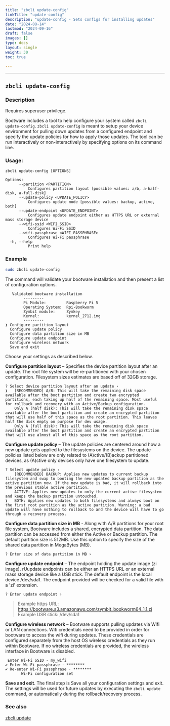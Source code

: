 ```yaml
---
title: "zbcli update-config"
linkTitle: "update-config"
description: "update-config - Sets configs for installing updates"
date: "2024-08-14"
lastmod: "2024-09-16"
draft: false
images: []
type: docs
layout: single
weight: 30
toc: true

---
```


-----

## `zbcli update-config`

### Description

Requires superuser privilege.

Bootware includes a tool to help configure your system called `zbcli update-config`. `zbcli update-config` is meant to setup your device environment for pulling down updates from a configured endpoint and specify the update policies for how to apply those updates. The tool can be run interactively or non-interactively by specifying options on its command line.

### Usage:
```
zbcli update-config [OPTIONS]

Options:
      --partition <PARTITION>
          Configures partition layout [possible values: a/b, a-half-disk, a-full-disk]
      --update-policy <UPDATE_POLICY>
          Configures update mode [possible values: backup, active, both]
      --update-endpoint <UPDATE_ENDPOINT>
          Configures update endpoint either as HTTPS URL or external mass storage device
      --wifi-ssid <WIFI_SSID>
          Configures Wi-Fi SSID
      --wifi-passphrase <WIFI_PASSPHRASE>
          Configures Wi-Fi passphrase
  -h, --help
          Print help
```

### Example 

```bash
sudo zbcli update-config
```

The command will validate your bootware installation and then present a list of configuration options.

```
   Validated bootware installation
        ---------
        Pi Module:         Raspberry Pi 5
        Operating System:  Rpi-Bookworm
        Zymbit module:     Zymkey
        Kernel:            kernel_2712.img
        ---------
❯ Configure partition layout
  Configure update policy
  Configure data partition size in MB
  Configure update endpoint
  Configure wireless network
  Save and exit
```

Choose your settings as described below.

**Configure partition layout** – Specifies the device partition layout after an update. The root file system will be re-partitioned with your chosen configuration. Filesystem sizes estimates are based off of 32GB storage.

```
? Select device partition layout after an update ›
❯   [RECOMMENDED] A/B: This will take the remaining disk space available after the boot partition and create two encrypted partitions, each taking up half of the remaining space. Most useful for rollback and recovery with an Active/Backup configuration.
    Only A (half disk): This will take the remaining disk space available after the boot partition and create an encrypted partition that will use half of this space as the root partition. This leaves half the disk empty on purpose for dev usage.
    Only A (full disk): This will take the remaining disk space available after the boot partition and create an encrypted partition that will use almost all of this space as the root partition.
```

**Configure update policy** – The update policies are centered around how a new update gets applied to the filesystems on the device. The update policies listed below are only related to (A)ctive/(B)ackup partitioned devices, as (A)ctive only devices only have one filesystem to update.

```
? Select update policy ›
    [RECOMMENDED] BACKUP: Applies new updates to current backup filesystem and swap to booting the new updated backup partition as the active partition now. If the new update is bad, it will rollback into the previous stable active partition.
    ACTIVE: Applies new updates to only the current active filesystem and keeps the backup partition untouched.
❯   BOTH: Applies new updates to both filesystems and always boot on the first root partition as the active partition. Warning: a bad update will have nothing to rollback to and the device will have to go through a recovery process.
```

**Configure data partition size in MB** - Along with A/B partitions for your root file system, Bootware includes a shared, encrypted data partition. The data partition can be accessed from either the Active or Backup partition. The default partition size is 512MB. Use this option to specify the size of the shared data partition in MegaBytes (MB).

```
? Enter size of data partition in MB ›
```

**Configure update endpoint** – The endpoint holding the update image (zi image). rUupdate endpoints can be either an HTTPS URL or an external mass storage device like a USB stick. The default endpoint is the local device /dev/sda1. The endpoint provided will be checked for a valid file with a 'zi' extension.

```
? Enter update endpoint ›
```

> Example https URL: https://bootware.s3.amazonaws.com/zymbit_bookworm64_1.1.zi  
> Example USB stick: /dev/sda1

**Configure wireless network** – Bootware supports pulling updates via Wifi or LAN connections. Wifi credentials need to be provided in order for bootware to access the wifi during updates. These credentials are configured separately from the host OS wireless credentials as they run within Bootware. If no wireless credentials are provided, the wireless interface in Bootware is disabled.

```
 Enter Wi-Fi SSID · my_wifi
✔ Enter Wi-Fi passphrase · ********
✔ Re-enter Wi-Fi passphrase · ********
       Wi-Fi configuration set
```

**Save and exit**. The final step is Save all your configuration settings and exit. The settings will be used for future updates by executing the `zbcli update` command, or automatically during the rollback/recovery process.

### See also
    
[zbcli update](../update)


